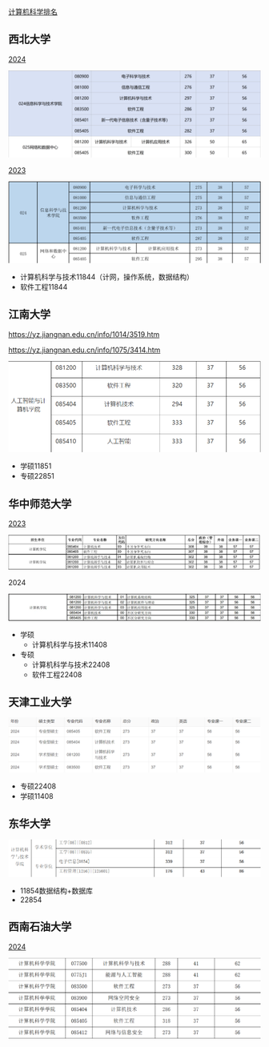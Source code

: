 [计算机科学排名](https://www.cdgdc.edu.cn/dslxkpgjggb/xkpm/gx/a0812_jsjkxyjs.htm)


## 西北大学 

[2024](https://yz.chsi.com.cn/kyzx/yxzc/202403/20240321/2293272225.html)

![](考研择校/attachment/Pasted%20image%2020250121145341.png)

[2023](https://yjs.nwu.edu.cn/info/1105/4411.htm)

![](考研择校/attachment/Pasted%20image%2020250121132958.png)

- 计算机科学与技术11844（计网，操作系统，数据结构）
- 软件工程11844

## 江南大学

https://yz.jiangnan.edu.cn/info/1014/3519.htm

https://yz.jiangnan.edu.cn/info/1075/3414.htm

![](考研择校/attachment/Pasted%20image%2020250121135051.png)

- 学硕11851
- 专硕22851

## 华中师范大学

[2023](https://gs.ccnu.edu.cn/info/1028/1012.htm)

![](考研择校/attachment/Pasted%20image%2020250121140458.png)

2024

![](考研择校/attachment/Pasted%20image%2020250121140606.png)

- 学硕
	- 计算机科学与技术11408
- 专硕
	- 计算机科学与技术22408
	- 软件工程22408

## 天津工业大学

![](考研择校/attachment/Pasted%20image%2020250121143239.png)

- 专硕22408
- 学硕11408

## 东华大学

![](考研择校/attachment/Pasted%20image%2020250121145003.png)

- 11854数据结构+数据库
- 22854


## 西南石油大学

[2024](https://www.swpu.edu.cn/gs/info/1074/4453.htm)

![](考研择校/attachment/2024分数线.png)

